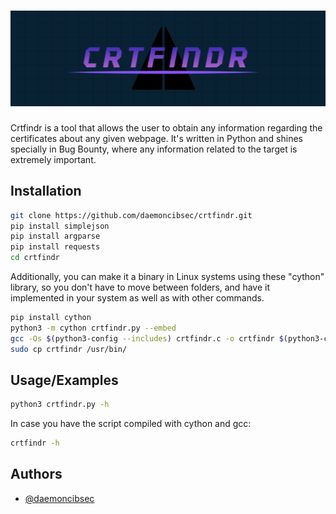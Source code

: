 <h1 align="center">
  <img src="https://github.com/daemoncibsec/crtfindr/blob/main/crtfindr-logo.png" alt="crtfindr" width="1000px">
  <br>
</h1>

Crtfindr is a tool that allows the user to obtain any information regarding the certificates about any given webpage. It's written in Python and shines specially in Bug Bounty, where any information related to the target is extremely important.

## Installation

```bash
git clone https://github.com/daemoncibsec/crtfindr.git
pip install simplejson 
pip install argparse
pip install requests
cd crtfindr
```

Additionally, you can make it a binary in Linux systems using these "cython" library, so you don't have to move between folders, and have it implemented in your system as well as with other commands.

```bash
pip install cython
python3 -m cython crtfindr.py --embed
gcc -Os $(python3-config --includes) crtfindr.c -o crtfindr $(python3-config --ldflags --embed)
sudo cp crtfindr /usr/bin/
```
## Usage/Examples

```bash
python3 crtfindr.py -h
```

In case you have the script compiled with cython and gcc:

```bash
crtfindr -h
```
## Authors

- [@daemoncibsec](https://www.github.com/daemoncibsec)
